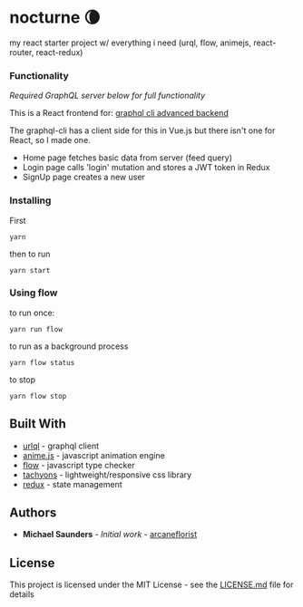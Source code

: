 # nocturne 🌘

my react starter project w/ everything i need (urql, flow, animejs, react-router, react-redux)

### Functionality

*Required GraphQL server below for full functionality*

This is a React frontend for: [graphql cli advanced backend](https://github.com/graphql-boilerplates/node-graphql-server/tree/master/advanced)

The graphql-cli has a client side for this in Vue.js but there isn't one for React, so I made one.

* Home page fetches basic data from server (feed query)
* Login page calls 'login' mutation and stores a JWT token in Redux
* SignUp page creates a new user

### Installing

First

```
yarn
```

then to run

```
yarn start
```

### Using flow

to run once:

```
yarn run flow
```

to run as a background process

```
yarn flow status
```

to stop

```
yarn flow stop
```


## Built With

* [urlql](https://github.com/FormidableLabs/urql) - graphql client
* [anime.js](https://animejs.com/) - javascript animation engine
* [flow](https://flow.org/) - javascript type checker
* [tachyons](https://tachyons.io/) - lightweight/responsive css library
* [redux]('https://react-redux.js.org/') - state management

## Authors

* **Michael Saunders** - *Initial work* - [arcaneflorist](https://github.com/arcaneflorist)

## License

This project is licensed under the MIT License - see the [LICENSE.md](LICENSE.md) file for details
